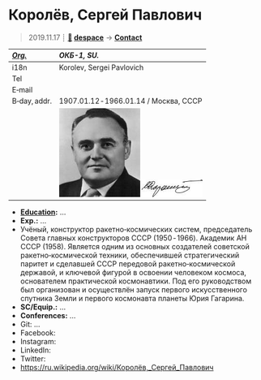 # Королёв, Сергей Павлович
> 2019.11.17 ┊ **[🚀](../index/index.md) [despace](index.md)** → **[Contact](contact.md)**

|*[Org.](contact.md)*|*ОКБ-1, SU.*|
|:--|:--|
|i18n| Korolev, Sergei Pavlovich |
|Tel| |
|E‑mail| |
|B‑day, addr.| 1907.01.12 ‑ 1966.01.14 / Москва, СССР |
|| [![](f/contact/k/korolev_001_photo_thumb.jpg)](f/contact/k/korolev_001_photo.jpg) [![](f/contact/k/korolev_001_sign_thumb.jpg)](f/contact/k/korolev_001_sign.png) |

   - **[Education](edu.md):** …
   - **Exp.:** …
   - Учёный, конструктор ракетно‑космических систем, председатель Совета главных конструкторов СССР (1950 ‑ 1966). Академик АН СССР (1958). Является одним из основных создателей советской ракетно‑космической техники, обеспечившей стратегический паритет и сделавшей СССР передовой ракетно‑космической державой, и ключевой фигурой в освоении человеком космоса, основателем практической космонавтики. Под его руководством был организован и осуществлён запуск первого искусственного спутника Земли и первого космонавта планеты Юрия Гагарина.
   - **SC/Equip.:** …
   - **Conferences:** …
   - Git: …
   - Facebook: 
   - Instagram: 
   - LinkedIn: 
   - Twitter: 
   - <https://ru.wikipedia.org/wiki/Королёв,_Сергей_Павлович>
